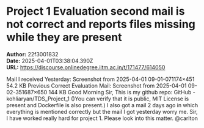 # Project 1 Evaluation second mail is not correct and reports files missing while they are present

**Author:** 22f3001832  
**Date:** 2025-04-01T03:38:04.390Z  
**URL:** https://discourse.onlinedegree.iitm.ac.in/t/171477/614050

Mail I received Yesterday:
Screenshot from 2025-04-01 09-01-071174×451 54.2 KB
Previous Correct Evaluation Mail:
Screenshot from 2025-04-01 09-02-351687×650 144 KB
Good Morning Sir,
This is my github repo: GitHub - kohliaryan/TDS_Project_1 ()You can verify that it is public, MIT License is present and Dockerfile is also present.)
I also got a mail 2 days ago in which everything is mentioned correctly but the mail I got yesterday worry me.  Sir, I have worked really hard for project 1. Please look into this matter.
@carlton
